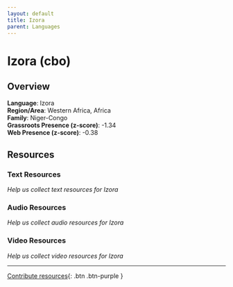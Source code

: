 ```yaml
---
layout: default
title: Izora
parent: Languages
---
```


# Izora (cbo)

## Overview

**Language**: Izora  
**Region/Area**: Western Africa, Africa  
**Family**: Niger-Congo  
**Grassroots Presence (z-score)**: -1.34  
**Web Presence (z-score)**: -0.38  

## Resources

### Text Resources
*Help us collect text resources for Izora*

### Audio Resources
*Help us collect audio resources for Izora*

### Video Resources
*Help us collect video resources for Izora*

---

[Contribute resources](https://forms.office.com/e/1SfLJx3u1r){: .btn .btn-purple }
